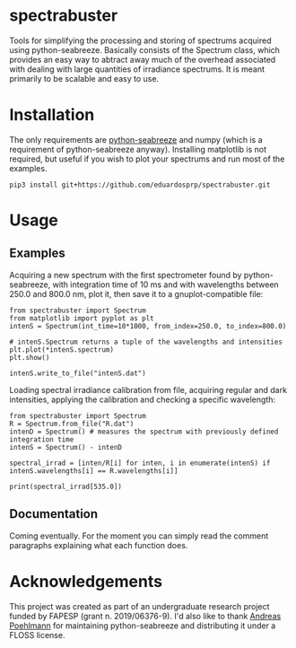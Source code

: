 # spectrabuster
Tools for simplifying the processing and storing of spectrums acquired using python-seabreeze. Basically consists of the Spectrum class, which provides an easy way to abtract away much of the overhead associated with dealing with large quantities of irradiance spectrums. It is meant primarily to be scalable and easy to use.

# Installation
The only requirements are [python-seabreeze](https://github.com/ap--/python-seabreeze) and numpy (which is a requirement of python-seabreeze anyway). Installing matplotlib is not required, but useful if you wish to plot your spectrums and run most of the examples.
```
pip3 install git+https://github.com/eduardosprp/spectrabuster.git
```

# Usage
## Examples
Acquiring a new spectrum with the first spectrometer found by python-seabreeze, with integration time of 10 ms and with wavelengths between 250.0 and 800.0 nm, plot it, then save it to a gnuplot-compatible file:
```
from spectrabuster import Spectrum
from matplotlib import pyplot as plt
intenS = Spectrum(int_time=10*1000, from_index=250.0, to_index=800.0)

# intenS.Spectrum returns a tuple of the wavelengths and intensities
plt.plot(*intenS.spectrum)
plt.show()

intenS.write_to_file("intenS.dat")
```

Loading spectral irradiance calibration from file, acquiring regular and dark intensities, applying the calibration and checking a specific wavelength:
```
from spectrabuster import Spectrum
R = Spectrum.from_file("R.dat")
intenD = Spectrum() # measures the spectrum with previously defined integration time
intenS = Spectrum() - intenD

spectral_irrad = [inten/R[i] for inten, i in enumerate(intenS) if intenS.wavelengths[i] == R.wavelengths[i]]

print(spectral_irrad[535.0])
```
## Documentation
Coming eventually. For the moment you can simply read the comment paragraphs explaining what each function does.

# Acknowledgements
This project was created as part of an undergraduate research project funded by FAPESP (grant n. 2019/06376-9). I'd also like to thank [Andreas Poehlmann]( https://github.com/ap--) for maintaining python-seabreeze and distributing it under a FLOSS license.
